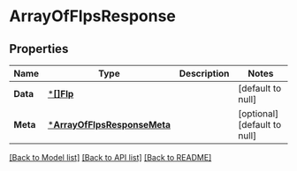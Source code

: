 # ArrayOfFlpsResponse

## Properties
Name | Type | Description | Notes
------------ | ------------- | ------------- | -------------
**Data** | [***[]Flp**](array.md) |  | [default to null]
**Meta** | [***ArrayOfFlpsResponseMeta**](ArrayOfFlpsResponseMeta.md) |  | [optional] [default to null]

[[Back to Model list]](../README.md#documentation-for-models) [[Back to API list]](../README.md#documentation-for-api-endpoints) [[Back to README]](../README.md)

